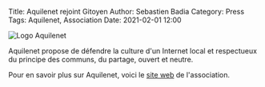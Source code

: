 Title: Aquilenet rejoint Gitoyen
Author: Sebastien Badia
Category: Press
Tags: Aquilenet, Association
Date: 2021-02-01 12:00

![Logo Aquilenet](https://webmail.aquilenet.fr/skins/elastic/images/aquilenet.png)

Aquilenet propose de défendre la culture d'un Internet local et respectueux du principe des communs, du partage, ouvert et neutre.

Pour en savoir plus sur Aquilenet, voici le [site web](https://www.aquilenet.fr/) de l'association.
